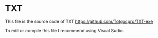 # TXT

This file is the source code of TXT https://github.com/Totgocpro/TXT-exe

To edit or compile this file I recommend using Visual Sudio.
